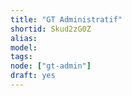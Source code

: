 ```yaml
---
title: "GT Administratif"
shortid: Skud2zG0Z
alias:
model:
tags:
node: ["gt-admin"]
draft: yes
---
```

